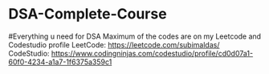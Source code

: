 # DSA-Complete-Course
#Everything u need for DSA 
Maximum of the codes are on my Leetcode and Codestudio profile
LeetCode: https://leetcode.com/subimaldas/
CodeStudio: https://www.codingninjas.com/codestudio/profile/cd0d07a1-60f0-4234-a1a7-1f6375a359c1
